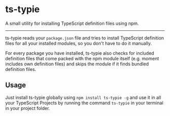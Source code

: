 # ts-typie

A small utility for installing TypeScript definition files using npm.

---

ts-typie reads your `package.json` file and tries to install TypeScript definition files for all your installed modules, so you don't have to do it manually.

For every package you have installed, ts-typie also checks for included definition files that come packed with the npm module itself (e.g. moment includes own definition files) and skips the module if it finds bundled definition files.

## Usage

Just install ts-typie globally using `npm install ts-typie -g` and use it in all your TypeScript Projects by running the command `ts-typie` in your terminal in your project folder.